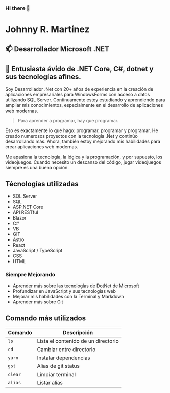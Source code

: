 ### Hi there 👋

<!--
**FrankMorro/FrankMorro** is a ✨ _special_ ✨ repository because its `README.md` (this file) appears on your GitHub profile.

Here are some ideas to get you started:

- 🔭 I’m currently working on ...
- 🌱 I’m currently learning ...
- 👯 I’m looking to collaborate on ...
- 🤔 I’m looking for help with ...
- 💬 Ask me about ...
- 📫 How to reach me: ...
- 😄 Pronouns: ...
- ⚡ Fun fact: ...
-->

# Johnny R. Martínez
## 📫 Desarrollador Microsoft .NET

## 🌱 Entusiasta ávido de **.NET Core**, **C#**, **dotnet** y sus tecnologías afines.
Soy Desarrollador .Net con 20+ años de experiencia en la creación de aplicaciones empresariales para WindowsForms con acceso a datos utilizando SQL Server. Continuamente estoy estudiando y aprendiendo para ampliar mis conocimientos, especialmente en el desarrollo de aplicaciones web modernas.

>Para aprender a programar, hay que programar.

Eso es exactamente lo que hago: programar, programar y programar. He creado numerosos proyectos con la tecnología .Net y continúo desarrollando más. Ahora, también estoy mejorando mis habilidades para crear aplicaciones web modernas.

Me apasiona la tecnología, la lógica y la programación, y por supuesto, los videojuegos. Cuando necesito un descanso del código, jugar videojuegos siempre es una buena opción.

## Técnologías utilizadas

- SQL Server
- SQL
- ASP.NET Core
- API RESTful
- Blazor
- C# 
- VB
- GIT
- Astro
- React
- JavaScript / TypeScript
- CSS
- HTML

### Siempre Mejorando
- Aprender más sobre las tecnologías de DotNet de Microsoft
- Profundizar en JavaScript y sus tecnologías web
- Mejorar mis habilidades con la Terminal y Markdown
- Aprender más sobre Git

## Comando más utilizados

| Comando | Descripción                         |
|---------|-------------------------------------|
| `ls`    | Lista el contenido de un directorio |
| `cd`    | Cambiar entre directorio            |  
| `yarn`  | Instalar dependencias               |
| `gst`   | Alias de git status                 |
| `clear` | Limpiar terminal                    |
| `alias` | Listar alias                        |
